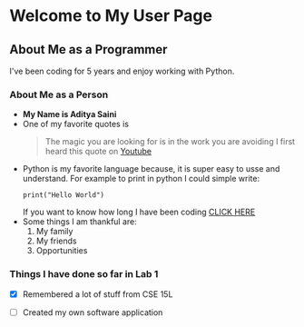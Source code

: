# Welcome to My User Page

## About Me as a Programmer
I've been coding for 5 years and enjoy working with Python.

### About Me as a Person
- **My Name is Aditya Saini**	
- One of my favorite quotes is 
  > The magic you are looking for is in the work you are avoiding
  I first heard this quote on [Youtube](https://www.youtube.com/)
- Python is my favorite language because, it is super easy to usse and understand. For example to print in python I could simple write:
  ```
  print("Hello World")
  ```
  If you want to know how long I have been coding [CLICK HERE](#about-me-as-a-programmer)
- Some things I am thankful are:
  1. My family
  2. My friends
  3. Opportunities

### Things I have done so far in Lab 1 
 - [x] Remembered a lot of stuff from CSE 15L
 - [ ] Created my own software application
  
     
